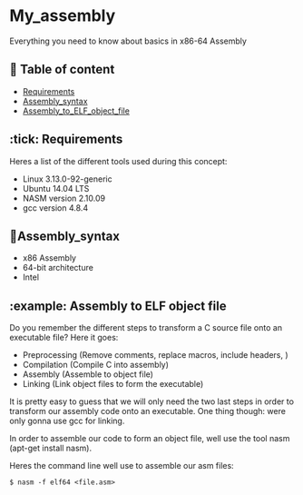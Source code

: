 # My_assembly
Everything you need to know about basics in x86-64 Assembly

## :book: Table of content
- [Requirements](#Requirements)
- [Assembly_syntax](#Assembly_syntax)
- [Assembly_to_ELF_object_file](#Assembly_to_ELF_object_file)

## :tick: Requirements
Heres a list of the different tools used during this concept: 
- Linux 3.13.0-92-generic
- Ubuntu 14.04 LTS
- NASM version 2.10.09
- gcc version 4.8.4

## :pencil:Assembly_syntax
- x86 Assembly
- 64-bit architecture
- Intel

## :example: Assembly to ELF object file
Do you remember the different steps to transform a C source file onto an
executable file? Here it goes:

- Preprocessing (Remove comments, replace macros, include headers, )
- Compilation (Compile C into assembly)
- Assembly (Assemble to object file)
- Linking (Link object files to form the executable)

It is pretty easy to guess that we will only need the two last steps in order
to transform our assembly code onto an executable. One thing though: were only
gonna use gcc for linking.

In order to assemble our code to form an object file, well use the tool nasm
(apt-get install nasm).

Heres the command line well use to assemble our asm files:
```
$ nasm -f elf64 <file.asm>
```
